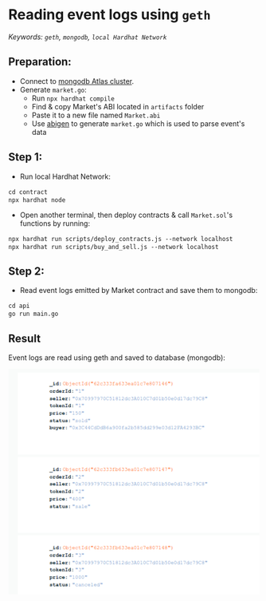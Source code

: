 # Reading event logs using `geth`

*Keywords: `geth`, `mongodb`, `local Hardhat Network`*

## Preparation:
- Connect to [mongodb Atlas cluster](https://www.mongodb.com/docs/drivers/go/current/quick-start/).
- Generate `market.go`:
    - Run `npx hardhat compile`
    - Find & copy Market's ABI located in `artifacts` folder
    - Paste it to a new file named `Market.abi`
    - Use [abigen](https://goethereumbook.org/smart-contract-compile/) to generate `market.go` which is used to parse event's data

## Step 1:
- Run local Hardhat Network:
```
cd contract
npx hardhat node
```
- Open another terminal, then deploy contracts & call `Market.sol`'s functions by running:
```
npx hardhat run scripts/deploy_contracts.js --network localhost
npx hardhat run scripts/buy_and_sell.js --network localhost
```

## Step 2:
- Read event logs emitted by Market contract and save them to mongodb:
```
cd api
go run main.go
```

## Result
Event logs are read using geth and saved to database (mongodb):

![Collection](./img/collection.png)